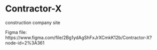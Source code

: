 # Contractor-X
construction company site
<p>Figma file: https://www.figma.com/file/2Bg1ydAgShFxJrXCmkK12b/Contractor-X?node-id=2%3A361</p>
